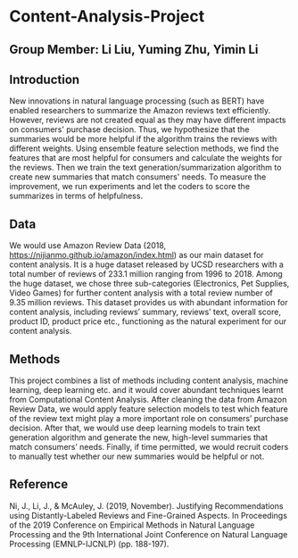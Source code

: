 # Content-Analysis-Project

## Group Member: Li Liu, Yuming Zhu, Yimin Li

## Introduction
New innovations in natural language processing (such as BERT) have enabled researchers to summarize the Amazon reviews text efficiently. However, reviews are not created equal as they may have different impacts on consumers' purchase decision. Thus, we hypothesize that the summaries would be more helpful if the algorithm trains the reviews with different weights. Using ensemble feature selection methods, we find the features that are most helpful for consumers and calculate the weights for the reviews. Then we train the text generation/summarization algorithm to create new summaries that match consumers' needs. To measure the improvement, we run experiments and let the coders to score the summarizes in terms of helpfulness.  

## Data
We would use Amazon Review Data (2018, https://nijianmo.github.io/amazon/index.html) as our main dataset for content analysis. It is a huge dataset released by UCSD researchers with a total number of reviews of 233.1 million ranging from 1996 to 2018. Among the huge dataset, we chose three sub-categories (Electronics, Pet Supplies, Video Games) for further content analysis with a total review number of 9.35 million reviews. This dataset provides us with abundant information for content analysis, including reviews’ summary, reviews’ text, overall score, product ID, product price etc., functioning as the natural experiment for our content analysis.

## Methods
This project combines a list of methods including content analysis, machine learning, deep learning etc. and it would cover abundant techniques learnt from Computational Content Analysis. After cleaning the data from Amazon Review Data, we would apply feature selection models to test which feature of the review text might play a more important role on consumers’ purchase decision. After that, we would use deep learning models to train text generation algorithm and generate the new, high-level summaries that match consumers’ needs. Finally, if time permitted, we would recruit coders to manually test whether our new summaries would be helpful or not. 

## Reference
Ni, J., Li, J., & McAuley, J. (2019, November). Justifying Recommendations using Distantly-Labeled Reviews and Fine-Grained Aspects. In Proceedings of the 2019 Conference on Empirical Methods in Natural Language Processing and the 9th International Joint Conference on Natural Language Processing (EMNLP-IJCNLP) (pp. 188-197).


